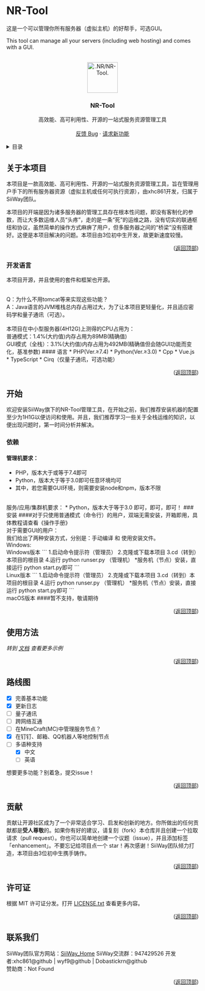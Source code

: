 # NR-Tool

这是一个可以管理你所有服务器（虚拟主机）的好帮手，可选GUI。

This tool can manage all your servers (including web hosting) and comes with a GUI.

<div id="top"></div>

<br />

<div align="center">
  <a href="https://github.com/xhc861/NR-Tool">
    <img alt=".NR/NR-Tool." width="80" height="80">
  </a>

  <h3 align="center">NR-Tool</h3>

  <p align="center">
    高效能、高可利用性、开源的一站式服务资源管理工具
    <br />
    <br />
    <a href="https://github.com/xhc861/NR-Tool/issues">反馈 Bug</a> ·
    <a href="https://github.com/xhc861/NR-Tool/issues">请求新功能</a>
  </p>
</div>

<!-- 目录 -->

<details>
  <summary>目录</summary>
  <ol>
    <li>
      <a href="#关于本项目">关于本项目</a>
      <ul>
        <li><a href="#开发语言">开发语言</a></li>
      </ul>
    </li>
    <li>
      <a href="#开始">开始</a>
      <ul>
        <li><a href="#依赖">依赖</a></li>
        <li><a href="#安装">安装</a></li>
      </ul>
    </li>
    <li><a href="#使用方法">使用方法</a></li>
    <li><a href="#路线图">路线图</a></li>
    <li><a href="#贡献">贡献</a></li>
    <li><a href="#许可证">许可证</a></li>
    <li><a href="#联系我们">联系我们</a></li>
  </ol>
</details>

<!-- 关于本项目 -->

## 关于本项目

本项目是一款高效能、高可利用性、开源的一站式服务资源管理工具，旨在管理用户手下的所有服务器资源（虚拟主机或任何可执行资源），由xhc861开发，归属于SiiWay团队。

本项目的开端是因为诸多服务器的管理工具存在根本性问题，即没有客制化的参数，而让大多数运维人员“头疼”，走的是一条“死”的运维之路，没有切实的联通枢纽和协议，虽然简单的操作方式麻痹了用户，但多服务器之间的“桥梁”没有搭建好。这便是本项目解决的问题。本项目由3位初中生开发，故更新速度较慢。

<p align="right">(<a href="#top">返回顶部</a>)</p>

### 开发语言

本项目开源，并且使用的套件和框架也开源。

<br />
Q：为什么不用tomcat等来实现这些功能？
<br />
A：Java语言的JVM堆栈总内存占用过大，为了让本项目更轻量化，并且适应密码学和量子通讯（可选）。
<br />
<br />
本项目在中小型服务器(4H12G)上测得的CPU占用为：
<br />
普通模式：1.4%(大约值)内存占用为89MB(精确值)
<br />
GUI模式（全栈）：3.1%(大约值)内存占用为492MB(精确值但会随GUI功能而变化，基准参数) 
#### 语言
* PHP(Ver.≥7.4)
* Python(Ver.≥3.0)
* Cpp
* Vue.js
* TypeScript
* Cirq（仅量子通讯，可选功能）
<p align="right">(<a href="#top">返回顶部</a>)</p>

<!-- 开始 -->

## 开始

欢迎安装SiiWay旗下的NR-Tool管理工具，在开始之前，我们推荐安装机器的配置至少为1H1G以便访问和使用。并且，我们推荐学习一些关于全栈运维的知识，以便出现问题时，第一时间分析并解决。
### 依赖
#### 管理机要求：
* PHP，版本大于或等于7.4即可
* Python，版本大于等于3.0即可任意环境均可
* 其中，若您需要GUI环境，则需要安装node和npm，版本不限
<br />
服务/应用/集群机要求：
* Python，版本大于等于3.0 即可，即可，即可！
### 安装
####对于只使用普通模式（命令行）的用户，双端无需安装，开箱即用，具体教程请查看《操作手册》
<br />
对于需要GUI的用户：
<br />
我们给出了两种安装方式，分别是：手动编译 和 使用安装文件。
<br />
Windows:
<br />
Windows版本
```
1.启动命令提示符（管理员）
2.克隆或下载本项目
3.cd（转到）本项目的根目录
4.运行 python runser.py （管理机）
*服务机（节点）安装，直接运行 python start.py即可
```
<br />
Linux版本
```
1.启动命令提示符（管理员）
2.克隆或下载本项目
3.cd（转到）本项目的根目录
4.运行 python runser.py （管理机）
*服务机（节点）安装，直接运行 python start.py即可
```
<br />
macOS版本
####暂不支持，敬请期待
<p align="right">(<a href="#top">返回顶部</a>)</p>

<!-- 使用方法 示例 -->

## 使用方法

_转到 [文档](./使用手册.pdf) 查看更多示例_

<p align="right">(<a href="#top">返回顶部</a>)</p>

<!-- 路线图 -->

## 路线图

- [x] 完善基本功能
- [x] 更新日志
- [ ] 量子通讯
- [ ] 跨网络互通
- [ ] 在MineCraft(MC)中管理服务节点？
- [x] 在钉钉、邮箱、QQ机器人等地控制节点
- [ ] 多语种支持
    - [x] 中文
    - [ ] 英语

想要更多功能？别着急，提交issue！

<p align="right">(<a href="#top">返回顶部</a>)</p>

<!-- 贡献 -->

## 贡献

贡献让开源社区成为了一个非常适合学习、启发和创新的地方。你所做出的任何贡献都是**受人尊敬**的。如果你有好的建议，请复刻（fork）本仓库并且创建一个拉取请求（pull request）。你也可以简单地创建一个议题（issue），并且添加标签「enhancement」。不要忘记给项目点一个 star！再次感谢！SiiWay团队倾力打造，本项目由3位初中生携手铸作。
<p align="right">(<a href="#top">返回顶部</a>)</p>

<!-- 许可证 -->

## 许可证

根据 MIT 许可证分发。打开 [LICENSE.txt](LICENSE) 查看更多内容。
<p align="right">(<a href="#top">返回顶部</a>)</p>

<!-- 联系我们 -->

## 联系我们
SiiWay团队官方网站：[SiiWay_Home](https://siiway.top) SiiWay交流群：947429526 开发者:xhc861@github | wyf9@github | Dobastickrn@github <br />赞助商：Not Found <p align="right">(<a href="#top">返回顶部</a>)</p>
